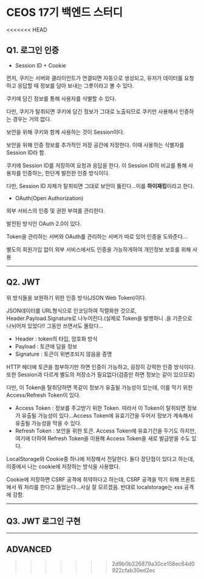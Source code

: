 # CEOS 17기 백엔드 스터디

<<<<<<< HEAD
## Q1. 로그인 인증

- Session ID + Cookie

먼저, 쿠키는 서버와 클라이언트가 연결되면 자동으로 생성되고, 유저가 데이터를 요청하고 응답할 때 정보를 담아 보내는 그릇이라고 볼 수 있다.

쿠키에 담긴 정보를 통해 사용자를 식별할 수 있다.

다만, 쿠키가 탈취되면 쿠키에 담긴 정보가 그대로 노출되므로 쿠키만 사용해서 인증하는 경우는 거의 없다.

보안을 위해 쿠키와 함께 사용하는 것이 Session이다.

보안을 위해 인증 정보를 추가적인 저장 공간에 저장한다. 이때 사용하는 식별자를 Session ID라 함.

쿠키에 Session ID를 저장하여 요청과 응답을 한다. 이 Session ID의 비교를 통해 사용자를 인증하는, 한단계 발전한 인증 방식이다.

다만, Session ID 자체가 탈취되면 그대로 보안이 뚫린다...이를 **하이재킹**이라고 한다.

- OAuth(Open Authorization)

외부 서비스의 인증 및 권한 부여를 관리한다.

발전된 방식인 OAuth 2.0이 있다.

Token을 관리하는 서버와 OAuth를 관리하는 서버가 따로 있어 인증을 도와준다...

별도의 회원가입 없이 외부 서비스에서도 인증을 가능하게하여 개인정보 보호를 위해 사용

---
## Q2. JWT

위 방식들을 보완하기 위한 인증 방식(JSON Web Token)이다.

JSON데이터를 URL형식으로 인코딩하여 직렬화한 것으로, Header.Payload.Signature로 나누어진다.(실제로 Token을 발행하니 .을 기준으로 나뉘어져 있었다!! 그동안 쓰면서도 몰랐다...
+ Header : token의 타입, 암호화 방식
+ Payload : 토큰에 담을 정보
+ Signature : 토큰이 위변조되지 않음을 증명

HTTP 헤더에 토큰을 첨부하기만 하면 인증이 가능하고, 굉장히 강력한 인증 방식이다. 또한 Session과 다르게 별도의 저장소가 필요없다(검증만 하면 정보는 같이 있으므로)

다만, 이 Token을 탈취당하면 똑같이 정보가 유출될 가능성이 있는데, 이를 막기 위한 Access/Refresh Token이 있다.
+ Access Token : 정보를 주고받기 위한 Token. 따라서 이 Token이 탈취되면 정보가 유출될 가능성이 있다...Access Token에 유효기간을 두어서 정보가 계속해서 유출될 가능성을 막을 수 있다.
+ Refresh Token : 보안을 위한 토큰. Access Token에 유효기간을 두기도 하지만, 여기에 더하여 Refresh Token을 이용해 Access Token을 새로 발급받을 수도 있다.

LocalStorage와 Cookie중 하나에 저장해서 전달한다. 둘다 장단점이 있다고 하는데, 이중에서 나는 cookie에 저장하는 방식을 사용했다.

Cookie에 저장하면 CSRF 공격에 취약하다고 하는데, CSRF 공격을 막기 위해 프론트에서 뭐 처리를 한다고 들었는다...사실 잘 모르겠음. 반대로 localstorage는 xss 공격에 강함.

---
## Q3. JWT 로그인 구현

---
## ADVANCED


>>>>>>> 2d9b0b226879a30ce158ec64d0922cfab30ed2ec

